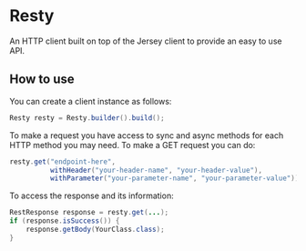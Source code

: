 # Resty
An HTTP client built on top of the Jersey client to provide an easy to use API.

## How to use
You can create a client instance as follows:
```java
Resty resty = Resty.builder().build();
```

To make a request you have access to sync and async methods for each HTTP method you may need.
To make a GET request you can do:
```java
resty.get("endpoint-here",
          withHeader("your-header-name", "your-header-value"),
          withParameter("your-parameter-name", "your-parameter-value"));
```

To access the response and its information:
```java
RestResponse response = resty.get(...);
if (response.isSuccess()) {
    response.getBody(YourClass.class);
}
```


